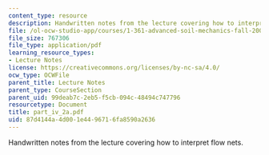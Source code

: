 ```yaml
---
content_type: resource
description: Handwritten notes from the lecture covering how to interpret flow nets.
file: /ol-ocw-studio-app/courses/1-361-advanced-soil-mechanics-fall-2004/87d4144a4d001e4496716fa8590a2636_part_iv_2a.pdf
file_size: 767306
file_type: application/pdf
learning_resource_types:
- Lecture Notes
license: https://creativecommons.org/licenses/by-nc-sa/4.0/
ocw_type: OCWFile
parent_title: Lecture Notes
parent_type: CourseSection
parent_uid: 99deab7c-2eb5-f5cb-094c-48494c747796
resourcetype: Document
title: part_iv_2a.pdf
uid: 87d4144a-4d00-1e44-9671-6fa8590a2636
---
```

Handwritten notes from the lecture covering how to interpret flow nets.